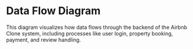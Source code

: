 # Data Flow Diagram

This diagram visualizes how data flows through the backend of the Airbnb Clone system, including processes like user login, property booking, payment, and review handling.
